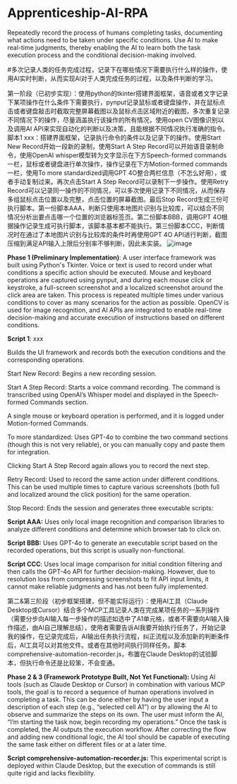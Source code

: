 # Apprenticeship-AI-RPA
Repeatedly record the process of humans completing tasks, documenting what actions need to be taken under specific conditions. Use AI to make real-time judgments, thereby enabling the AI to learn both the task execution process and the conditional decision-making involved.

#多次记录人类的任务完成过程，记录下在哪些情况下需要执行什么样的操作，使用AI实时判断，从而实现AI对于人类完成任务的过程，以及条件判断的学习。

第一阶段（已初步实现）：使用python的tkinter搭建界面框架，语音或者文字记录下某项操作在什么条件下需要执行，pynput记录鼠标或者键盘操作，并在鼠标点击或者键盘敲击时截取完整屏幕截图以及鼠标点击区域附近的截图，多次重复记录不同情况下的操作，尽量涵盖执行该操作的所有情况，使用open CV图像识别以及调用AI API来实现自动化的判断以及决策，且能根据不同情况执行准确的指令。脚本1 xxx：搭建界面框架，记录执行命令的条件以及记录下的操作。使用Start New Record开始一段新的录制，使用Start A Step Record可以开始语音录制命令，使用OpenAI whisper模型转为文字显示在下方Speech-formed commands一栏，鼠标或者键盘进行单次操作，操作记录在下方Motion-formed commands一栏，使用To more standardized调用GPT 4O整合两栏信息（不怎么好用），或者手动复制过来。再次点击Start A Step Record可以录制下一步操作。使用Retry Record可以记录同一操作的不同情况，可以多次使用记录下不同情况，从而保存多组鼠标点击位置以及完整，点击位置的屏幕截图。最后Stop Record生成三份可执行脚本。第一份脚本AAA，判断只使用本地图片识别与比较库，可以结合不同情况分析出要点击哪一个位置的浏览器标签页。第二份脚本BBB，调用GPT 4O根据操作记录生成可执行脚本，该脚本基本都不能执行。第三份脚本CCC，判断情况时在通过了本地图片识别与比较库的条件时再使用GPT 4O API进行判断，截图压缩到满足API输入上限后分别率不够判断，因此未实装。
![image](https://github.com/user-attachments/assets/b3c5929b-8af2-4aa1-9c54-ebb02b484069)


**Phase 1 (Preliminary Implementation)**:
A user interface framework was built using Python's Tkinter. Voice or text is used to record under what conditions a specific action should be executed. Mouse and keyboard operations are captured using pynput, and during each mouse click or keystroke, a full-screen screenshot and a localized screenshot around the click area are taken. This process is repeated multiple times under various conditions to cover as many scenarios for the action as possible. OpenCV is used for image recognition, and AI APIs are integrated to enable real-time decision-making and accurate execution of instructions based on different conditions.

**Script 1**: xxx

Builds the UI framework and records both the execution conditions and the corresponding operations.

Start New Record: Begins a new recording session.

Start A Step Record: Starts a voice command recording. The command is transcribed using OpenAI’s Whisper model and displayed in the Speech-formed Commands section.

A single mouse or keyboard operation is performed, and it is logged under Motion-formed Commands.

To more standardized: Uses GPT-4o to combine the two command sections (though this is not very reliable), or you can manually copy and paste them for integration.

Clicking Start A Step Record again allows you to record the next step.

Retry Record: Used to record the same action under different conditions. This can be used multiple times to capture various screenshots (both full and localized around the click position) for the same operation.

Stop Record: Ends the session and generates three executable scripts:

**Script AAA:** Uses only local image recognition and comparison libraries to analyze different conditions and determine which browser tab to click on.

**Script BBB:** Uses GPT-4o to generate an executable script based on the recorded operations, but this script is usually non-functional.

**Script CCC**: Uses local image comparison for initial condition filtering and then calls the GPT-4o API for further decision-making. However, due to resolution loss from compressing screenshots to fit API input limits, it cannot make reliable judgments and has not been fully implemented.

第二&第三阶段（初步框架搭建，但不能实际运行）：使用AI工具（Claude Desktop或Cursor）结合多个MCP工具记录人类在完成某项任务的一系列操作（需要分步向AI输入每一步操作的描述如选中了A1单元格，或者不需要向AI输入操作描述，由AI自己理解总结），使用者需要告诉AI我要开始执行任务了，开始记录我的操作，在记录完成后，AI输出任务执行流程，纠正流程以及添加新的判断条件后，AI工具可以对其他文件。或者在其他时间执行同样任务。脚本comprehensive-automation-recorder.js，布置在Claude Desktop的试验脚本，但执行命令还是比较笨，不会变通。

**Phase 2 & 3 (Framework Prototype Built, Not Yet Functional):**
Using AI tools (such as Claude Desktop or Cursor) in combination with various MCP tools, the goal is to record a sequence of human operations involved in completing a task. This can be done either by having the user input a description of each step (e.g., “selected cell A1”) or by allowing the AI to observe and summarize the steps on its own. The user must inform the AI, “I’m starting the task now, begin recording my operations.” Once the task is completed, the AI outputs the execution workflow. After correcting the flow and adding new conditional logic, the AI tool should be capable of executing the same task either on different files or at a later time.

**Script comprehensive-automation-recorder.js:**
This experimental script is deployed within Claude Desktop, but the execution of commands is still quite rigid and lacks flexibility.
